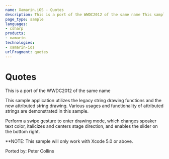 ```yaml
---
name: Xamarin.iOS - Quotes
description: This is a port of the WWDC2012 of the same name This sample application utilizes the legacy string drawing functions and the new attributed string...
page_type: sample
languages:
- csharp
products:
- xamarin
technologies:
- xamarin-ios
urlFragment: quotes
---
```

# Quotes

This is a port of the WWDC2012 of the same name

This sample application utilizes the legacy string drawing functions
and the new attributed string drawing.  Various usages and functionality
of attributed strings are demonstrated in this sample.

Perform a swipe gesture to enter drawing mode, which changes speaker
text color, italicizes and centers stage direction, and enables the
slider on the bottom right.

**NOTE: This sample will only work with Xcode 5.0 or above.

Ported by: Peter Collins